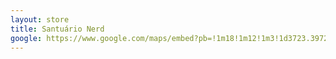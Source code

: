 ```yaml
---
layout: store
title: Santuário Nerd
google: https://www.google.com/maps/embed?pb=!1m18!1m12!1m3!1d3723.397243963322!2d-49.68766432496766!3d-21.056790580599607!2m3!1f0!2f0!3f0!3m2!1i1024!2i768!4f13.1!3m3!1m2!1s0x94bdbff75e812e7d%3A0x532a975428d03089!2sSantu%C3%A1rio%20Nerd!5e0!3m2!1spt-BR!2sbr!4v1758738821389!5m2!1spt-BR!2sbr
---
```

